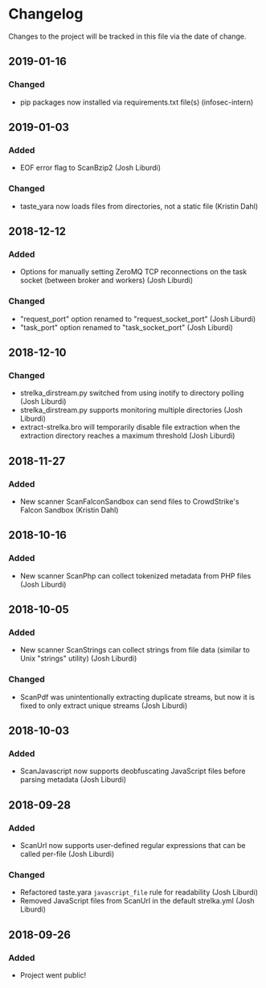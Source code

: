 # Changelog
Changes to the project will be tracked in this file via the date of change.

## 2019-01-16
### Changed
- pip packages now installed via requirements.txt file(s) (infosec-intern)

## 2019-01-03
### Added
- EOF error flag to ScanBzip2 (Josh Liburdi)
### Changed
- taste_yara now loads files from directories, not a static file (Kristin Dahl)

## 2018-12-12
### Added
- Options for manually setting ZeroMQ TCP reconnections on the task socket (between broker and workers) (Josh Liburdi)
### Changed
- "request_port" option renamed to "request_socket_port" (Josh Liburdi)
- "task_port" option renamed to "task_socket_port" (Josh Liburdi)

## 2018-12-10
### Changed
- strelka_dirstream.py switched from using inotify to directory polling (Josh Liburdi)
- strelka_dirstream.py supports monitoring multiple directories (Josh Liburdi)
- extract-strelka.bro will temporarily disable file extraction when the extraction directory reaches a maximum threshold (Josh Liburdi)

## 2018-11-27
### Added
- New scanner ScanFalconSandbox can send files to CrowdStrike's Falcon Sandbox (Kristin Dahl)

## 2018-10-16
### Added
- New scanner ScanPhp can collect tokenized metadata from PHP files (Josh Liburdi)

## 2018-10-05
### Added
- New scanner ScanStrings can collect strings from file data (similar to Unix "strings" utility) (Josh Liburdi)
### Changed
- ScanPdf was unintentionally extracting duplicate streams, but now it is fixed to only extract unique streams (Josh Liburdi)

## 2018-10-03
### Added
- ScanJavascript now supports deobfuscating JavaScript files before parsing metadata (Josh Liburdi)

## 2018-09-28
### Added
- ScanUrl now supports user-defined regular expressions that can be called per-file (Josh Liburdi)

### Changed
- Refactored taste.yara `javascript_file` rule for readability (Josh Liburdi)
- Removed JavaScript files from ScanUrl in the default strelka.yml (Josh Liburdi)

## 2018-09-26
### Added
- Project went public!
